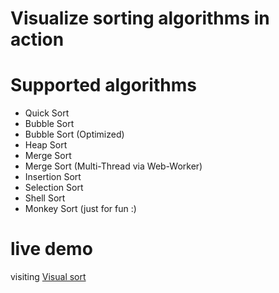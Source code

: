 # Visualize sorting algorithms in action

# Supported algorithms

- Quick Sort
- Bubble Sort
- Bubble Sort (Optimized)
- Heap Sort
- Merge Sort
- Merge Sort (Multi-Thread via Web-Worker)
- Insertion Sort
- Selection Sort
- Shell Sort
- Monkey Sort (just for fun :)

# live demo
visiting [Visual sort](https://royshen12.github.io/visual-sort/index.html)
